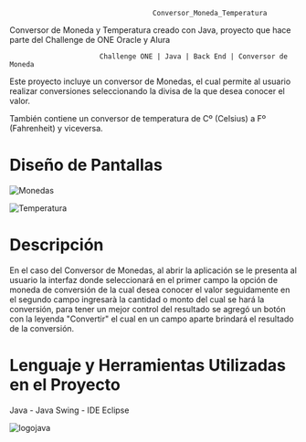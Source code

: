                                        Conversor_Moneda_Temperatura
Conversor de Moneda y Temperatura creado con Java, proyecto que hace parte del Challenge de ONE Oracle y Alura

                          Challenge ONE | Java | Back End | Conversor de Moneda
                
Este proyecto incluye un conversor de Monedas, el cual permite al usuario realizar conversiones seleccionando la divisa de la que desea conocer el valor. 

También contiene un conversor de temperatura de Cº (Celsius) a Fº (Fahrenheit) y viceversa.

# Diseño de Pantallas

![Monedas](https://github.com/StefP23/Conversor_Moneda_Temperatura/assets/129789183/3ed0678d-2644-43a4-aff1-2c377a3e85c2)

![Temperatura](https://github.com/StefP23/Conversor_Moneda_Temperatura/assets/129789183/5447ff60-1f6d-443a-bcde-bb69cebfb4a7)

# Descripción

En el caso del Conversor de Monedas, al abrir la aplicación se le presenta al usuario la interfaz donde seleccionará en el primer campo la opción de moneda de conversión de la cual desea conocer el valor seguidamente en el segundo campo ingresarà la cantidad o monto del cual se hará la conversión, para tener un mejor control del resultado se agregó un botón con la leyenda "Convertir" el cual en un campo aparte brindará el resultado de la conversión.

# Lenguaje y Herramientas Utilizadas en el Proyecto

Java - Java Swing - IDE Eclipse

![logojava](https://github.com/StefP23/Conversor_Moneda_Temperatura/assets/129789183/c97c145e-c3bc-4259-921a-74d0ad2c25c8)

